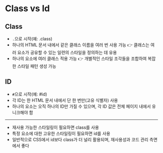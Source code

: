 # Class vs Id

## Class

- `.`으로 시작(예: .class)
- 하나의 HTML 문서 내에서 같은 클래스 이름을 여러 번 사용 가능 👉 클래스는 여러 요소가 공유할 수 있는 일련의 스타일을 정의하는 데 유용
- 하나의 요소에 여러 클래스 적용 가능 👉 개별적인 스타일 조각들을 조합하여 복잡한 스타일 패턴 생성 가능

## ID

- `#`으로 시작(예: #id)
- 각 ID는 한 HTML 문서 내에서 단 한 번만(고유 식별자) 사용
- 하나의 요소는 오직 하나의 ID만 가질 수 있으며, 각 ID 값은 전체 페이지 내에서 유니크해야 함

<hr />

- 재사용 가능한 스타일링이 필요하면 class를 사용
- 특정 요소에 대한 고유한 스타일링이 필요하면 id를 사용
- 일반적으로 CSS에서 id보다 class가 더 널리 활용되며, 재사용성과 코드 관리 측면에서 좋다
